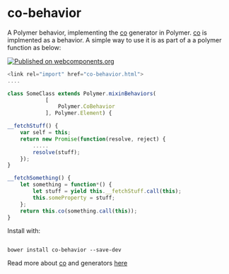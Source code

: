 # co-behavior
A Polymer behavior, implementing the [co](https://github.com/tj/co) generator in Polymer.  [co](https://github.com/tj/co) is implmented as a behavior. A simple way to use it is as part of a a polymer function as below:

[![Published on webcomponents.org](https://img.shields.io/badge/webcomponents.org-published-blue.svg)](https://www.webcomponents.org/element/owner/my-element)

```js
<link rel="import" href="co-behavior.html">
....

class SomeClass extends Polymer.mixinBehaviors(
            [                                                                
                Polymer.CoBehavior
            ], Polymer.Element) {

__fetchStuff() {
    var self = this;
    return new Promise(function(resolve, reject) {
        .....
        resolve(stuff);
    });
}

__fetchSomething() {
    let something = function*() {
        let stuff = yield this.__fetchStuff.call(this);            
        this.someProperty = stuff;            
    };
    return this.co(something.call(this));
}

```

Install with:

```shell

bower install co-behavior --save-dev

```

Read more about [co](https://github.com/tj/co) and generators [here](http://tobyho.com/2015/12/27/promise-based-coroutines-nodejs/) 
